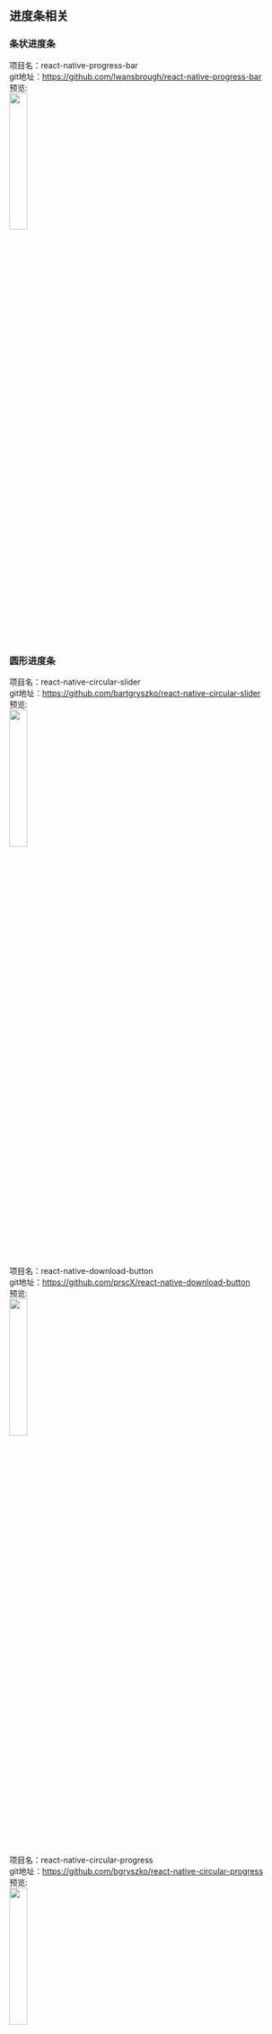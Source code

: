 ## 进度条相关


### 条状进度条

项目名：react-native-progress-bar<br>
git地址：https://github.com/lwansbrough/react-native-progress-bar<br>
预览:<br>
<img src="https://camo.githubusercontent.com/423650578c259e102e9d82e601043c3c04e521b6/68747470733a2f2f692e696d6775722e636f6d2f4547756670707a2e676966" width="25%"/>
<br>


### 圆形进度条<br>

项目名：react-native-circular-slider<br>
git地址：https://github.com/bartgryszko/react-native-circular-slider<br>
预览:<br>
<img src="https://github.com/bartgryszko/react-native-circular-slider/raw/master/screenshot.gif" width="25%"/>
<br>

项目名：react-native-download-button<br>
git地址：https://github.com/prscX/react-native-download-button<br>
预览:<br>
<img src="https://github.com/fenjuly/ArrowDownloadButton/raw/master/screenshots/arrowdownloadbutton.gif" width="25%"/>
<br>

项目名：react-native-circular-progress<br>
git地址：https://github.com/bgryszko/react-native-circular-progress<br>
预览:<br>
<img src="https://github.com/bgryszko/react-native-circular-progress/raw/master/screenshot.gif" width="25%"/>
<br>

### 复合进度条
项目名：react-native-progress<br>
git地址：https://github.com/oblador/react-native-progress<br>
预览:<br>
<img src="https://cloud.githubusercontent.com/assets/378279/11212043/64fb1420-8d01-11e5-9ec0-5e175a837c62.gif" width="25%"/>
<br>
